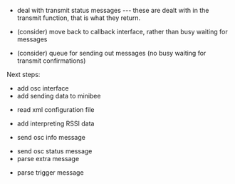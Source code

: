 
* deal with transmit status messages
--- these are dealt with in the transmit function, that is what they return.

* (consider) move back to callback interface, rather than busy waiting for messages
* (consider) queue for sending out messages (no busy waiting for transmit confirmations)

Next steps:

+ add osc interface
+ add sending data to minibee


* read xml configuration file

* add interpreting RSSI data

* send osc info message
+ send osc status message
+ parse extra message
* parse trigger message